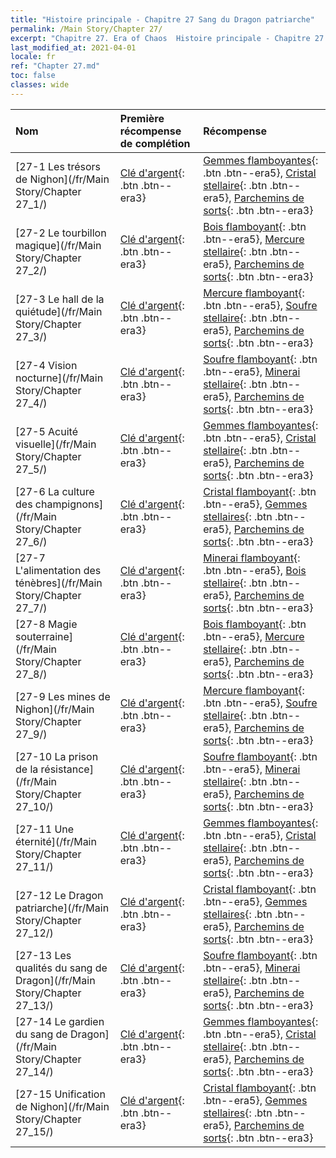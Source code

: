 ```yaml
---
title: "Histoire principale - Chapitre 27 Sang du Dragon patriarche"
permalink: /Main Story/Chapter 27/
excerpt: "Chapitre 27. Era of Chaos  Histoire principale - Chapitre 27. Sang du Dragon patriarche"
last_modified_at: 2021-04-01
locale: fr
ref: "Chapter 27.md"
toc: false
classes: wide
---
```


  | Nom |  Première récompense de complétion | Récompense |
  |:------------|:------------|:------------| 
  | [27-1 Les trésors de Nighon](/fr/Main Story/Chapter 27_1/) | [Clé d'argent](/fr/Items/con_693/){: .btn .btn--era3} | [Gemmes flamboyantes](/fr/Items/mat_100/){: .btn .btn--era5}, [Cristal stellaire](/fr/Items/mat_94/){: .btn .btn--era5}, [Parchemins de sorts](/fr/Items/con_694/){: .btn .btn--era3} |
  | [27-2 Le tourbillon magique](/fr/Main Story/Chapter 27_2/) | [Clé d'argent](/fr/Items/con_693/){: .btn .btn--era3} | [Bois flamboyant](/fr/Items/mat_97/){: .btn .btn--era5}, [Mercure stellaire](/fr/Items/mat_91/){: .btn .btn--era5}, [Parchemins de sorts](/fr/Items/con_694/){: .btn .btn--era3} |
  | [27-3 Le hall de la quiétude](/fr/Main Story/Chapter 27_3/) | [Clé d'argent](/fr/Items/con_693/){: .btn .btn--era3} | [Mercure flamboyant](/fr/Items/mat_98/){: .btn .btn--era5}, [Soufre stellaire](/fr/Items/mat_92/){: .btn .btn--era5}, [Parchemins de sorts](/fr/Items/con_694/){: .btn .btn--era3} |
  | [27-4 Vision nocturne](/fr/Main Story/Chapter 27_4/) | [Clé d'argent](/fr/Items/con_693/){: .btn .btn--era3} | [Soufre flamboyant](/fr/Items/mat_99/){: .btn .btn--era5}, [Minerai stellaire](/fr/Items/mat_89/){: .btn .btn--era5}, [Parchemins de sorts](/fr/Items/con_694/){: .btn .btn--era3} |
  | [27-5 Acuité visuelle](/fr/Main Story/Chapter 27_5/) | [Clé d'argent](/fr/Items/con_693/){: .btn .btn--era3} | [Gemmes flamboyantes](/fr/Items/mat_100/){: .btn .btn--era5}, [Cristal stellaire](/fr/Items/mat_94/){: .btn .btn--era5}, [Parchemins de sorts](/fr/Items/con_694/){: .btn .btn--era3} |
  | [27-6 La culture des champignons](/fr/Main Story/Chapter 27_6/) | [Clé d'argent](/fr/Items/con_693/){: .btn .btn--era3} | [Cristal flamboyant](/fr/Items/mat_101/){: .btn .btn--era5}, [Gemmes stellaires](/fr/Items/mat_93/){: .btn .btn--era5}, [Parchemins de sorts](/fr/Items/con_694/){: .btn .btn--era3} |
  | [27-7 L'alimentation des ténèbres](/fr/Main Story/Chapter 27_7/) | [Clé d'argent](/fr/Items/con_693/){: .btn .btn--era3} | [Minerai flamboyant](/fr/Items/mat_96/){: .btn .btn--era5}, [Bois stellaire](/fr/Items/mat_90/){: .btn .btn--era5}, [Parchemins de sorts](/fr/Items/con_694/){: .btn .btn--era3} |
  | [27-8 Magie souterraine](/fr/Main Story/Chapter 27_8/) | [Clé d'argent](/fr/Items/con_693/){: .btn .btn--era3} | [Bois flamboyant](/fr/Items/mat_97/){: .btn .btn--era5}, [Mercure stellaire](/fr/Items/mat_91/){: .btn .btn--era5}, [Parchemins de sorts](/fr/Items/con_694/){: .btn .btn--era3} |
  | [27-9 Les mines de Nighon](/fr/Main Story/Chapter 27_9/) | [Clé d'argent](/fr/Items/con_693/){: .btn .btn--era3} | [Mercure flamboyant](/fr/Items/mat_98/){: .btn .btn--era5}, [Soufre stellaire](/fr/Items/mat_92/){: .btn .btn--era5}, [Parchemins de sorts](/fr/Items/con_694/){: .btn .btn--era3} |
  | [27-10 La prison de la résistance](/fr/Main Story/Chapter 27_10/) | [Clé d'argent](/fr/Items/con_693/){: .btn .btn--era3} | [Soufre flamboyant](/fr/Items/mat_99/){: .btn .btn--era5}, [Minerai stellaire](/fr/Items/mat_89/){: .btn .btn--era5}, [Parchemins de sorts](/fr/Items/con_694/){: .btn .btn--era3} |
  | [27-11 Une éternité](/fr/Main Story/Chapter 27_11/) | [Clé d'argent](/fr/Items/con_693/){: .btn .btn--era3} | [Gemmes flamboyantes](/fr/Items/mat_100/){: .btn .btn--era5}, [Cristal stellaire](/fr/Items/mat_94/){: .btn .btn--era5}, [Parchemins de sorts](/fr/Items/con_694/){: .btn .btn--era3} |
  | [27-12 Le Dragon patriarche](/fr/Main Story/Chapter 27_12/) | [Clé d'argent](/fr/Items/con_693/){: .btn .btn--era3} | [Cristal flamboyant](/fr/Items/mat_101/){: .btn .btn--era5}, [Gemmes stellaires](/fr/Items/mat_93/){: .btn .btn--era5}, [Parchemins de sorts](/fr/Items/con_694/){: .btn .btn--era3} |
  | [27-13 Les qualités du sang de Dragon](/fr/Main Story/Chapter 27_13/) | [Clé d'argent](/fr/Items/con_693/){: .btn .btn--era3} | [Soufre flamboyant](/fr/Items/mat_99/){: .btn .btn--era5}, [Minerai stellaire](/fr/Items/mat_89/){: .btn .btn--era5}, [Parchemins de sorts](/fr/Items/con_694/){: .btn .btn--era3} |
  | [27-14 Le gardien du sang de Dragon](/fr/Main Story/Chapter 27_14/) | [Clé d'argent](/fr/Items/con_693/){: .btn .btn--era3} | [Gemmes flamboyantes](/fr/Items/mat_100/){: .btn .btn--era5}, [Cristal stellaire](/fr/Items/mat_94/){: .btn .btn--era5}, [Parchemins de sorts](/fr/Items/con_694/){: .btn .btn--era3} |
  | [27-15 Unification de Nighon](/fr/Main Story/Chapter 27_15/) | [Clé d'argent](/fr/Items/con_693/){: .btn .btn--era3} | [Cristal flamboyant](/fr/Items/mat_101/){: .btn .btn--era5}, [Gemmes stellaires](/fr/Items/mat_93/){: .btn .btn--era5}, [Parchemins de sorts](/fr/Items/con_694/){: .btn .btn--era3} |
